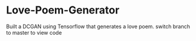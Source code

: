 # Love-Poem-Generator
Built a DCGAN using Tensorflow that generates a love poem. 
switch branch to master to view code
